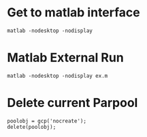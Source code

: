 
# Get to matlab interface 
```matlab -nodesktop -nodisplay ```

# Matlab External Run
 ```matlab -nodesktop -nodisplay ex.m  ```
 
 
 
 # Delete current Parpool 
 ```
 poolobj = gcp('nocreate');
 delete(poolobj);
 ```

